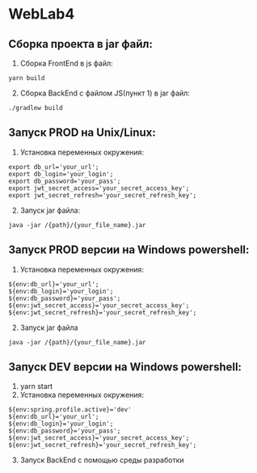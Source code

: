 # WebLab4
## Сборка проекта в jar файл:
1) Сборка FrontEnd в js файл:
```
yarn build
```
2) Сборка BackEnd с файлом JS(пункт 1) в jar файл:
```
./gradlew build
```

## Запуск PROD на Unix/Linux:
1) Установка переменных окружения:
```
export db_url='your_url';
export db_login='your_login';
export db_password='your_pass';
export jwt_secret_access='your_secret_access_key';
export jwt_secret_refresh='your_secret_refresh_key';
```
2) Запуск jar файла:
```
java -jar /{path}/{your_file_name}.jar
```

## Запуск PROD версии на Windows powershell:
1) Установка переменных окружения:
```
${env:db_url}='your_url';
${env:db_login}='your_login';
${env:db_password}='your_pass';
${env:jwt_secret_access}='your_secret_access_key';
${env:jwt_secret_refresh}='your_secret_refresh_key';
```
2) Запуск jar файла
```
java -jar /{path}/{your_file_name}.jar
```

## Запуск DEV версии на Windows powershell:
1) yarn start
2) Установка переменных окружения:
```
${env:spring.profile.active}='dev'
${env:db_url}='your_url';
${env:db_login}='your_login';
${env:db_password}='your_pass';
${env:jwt_secret_access}='your_secret_access_key';
${env:jwt_secret_refresh}='your_secret_refresh_key';
```
3) Запуск BackEnd с помощью среды разработки
